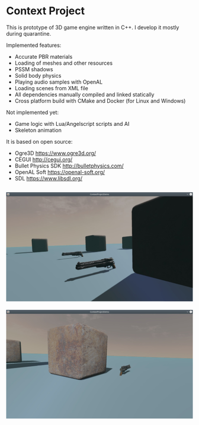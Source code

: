 # Context Project

This is prototype of 3D game engine written in C++. I develop it mostly during quarantine.

Implemented features:

- Accurate PBR materials
- Loading of meshes and other resources
- PSSM shadows
- Solid body physics
- Playing audio samples with OpenAL
- Loading scenes from XML file
- All dependencies manually compiled and linked statically
- Cross platform build with CMake and Docker (for Linux and Windows) 

Not implemented yet:

- Game logic with Lua/Angelscript scripts and AI
- Skeleton animation

It is based on open source:

- Ogre3D https://www.ogre3d.org/
- CEGUI http://cegui.org/
- Bullet Physics SDK http://bulletphysics.com/
- OpenAL Soft https://openal-soft.org/
- SDL https://www.libsdl.org/

![](other/screenshots/TestScene1.jpg)
----
![](other/screenshots/TestScene2.jpg)
